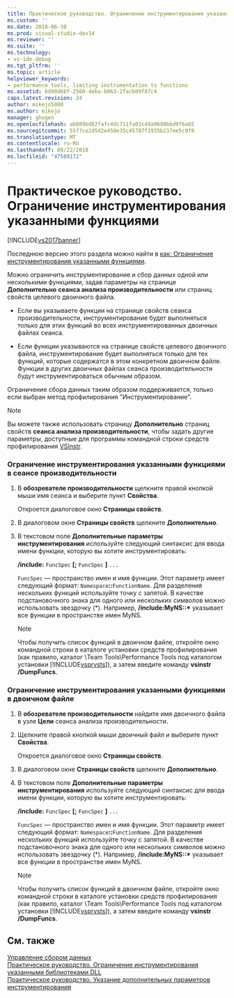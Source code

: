 ```yaml
---
title: Практическое руководство. Ограничение инструментирования указанными функциями | Документы Майкрософт
ms.custom: ''
ms.date: 2018-06-30
ms.prod: visual-studio-dev14
ms.reviewer: ''
ms.suite: ''
ms.technology:
- vs-ide-debug
ms.tgt_pltfrm: ''
ms.topic: article
helpviewer_keywords:
- performance tools, limiting instrumentation to functions
ms.assetid: bd98d6bf-2560-4eba-b063-2facb09f87c4
caps.latest.revision: 24
author: mikejo5000
ms.author: mikejo
manager: ghogen
ms.openlocfilehash: ab089bd02fafc4dc711fa01c49a9690bbd9f6a65
ms.sourcegitcommit: 55f7ce2d5d2e458e35c45787f1935b237ee5c9f8
ms.translationtype: MT
ms.contentlocale: ru-RU
ms.lasthandoff: 08/22/2018
ms.locfileid: "47569172"
---
```

# <a name="how-to-limit-instrumentation-to-specific-functions"></a>Практическое руководство. Ограничение инструментирования указанными функциями
[!INCLUDE[vs2017banner](../includes/vs2017banner.md)]

Последнюю версию этого раздела можно найти в [как: Ограничение инструментирования указанными функциями](https://docs.microsoft.com/visualstudio/profiling/how-to-limit-instrumentation-to-specific-functions).  
  
Можно ограничить инструментирование и сбор данных одной или несколькими функциями, задав параметры на странице **Дополнительно** **сеанса анализа производительности** или страниц свойств целевого двоичного файла.  
  
-   Если вы указываете функции на странице свойств сеанса производительности, инструментирование будет выполняться только для этих функций во всех инструментированных двоичных файлах сеанса.  
  
-   Если функции указываются на странице свойств целевого двоичного файла, инструментирование будет выполняться только для тех функций, которые содержатся в этом конкретном двоичном файле. Функции в других двоичных файлах сеанса производительности будут инструментироваться обычным образом.  
  
 Ограничение сбора данных таким образом поддерживается, только если выбран метод профилирования "Инструментирование".  
  
> [!NOTE]
>  Вы можете также использовать страницу **Дополнительно** страниц свойств **сеанса анализа производительности**, чтобы задать другие параметры, доступные для программы командной строки средств профилирования [VSInstr](../profiling/vsinstr.md).  
  
### <a name="to-limit-instrumentation-to-specific-functions-in-a-performance-session"></a>Ограничение инструментирования указанными функциями в сеансе производительности  
  
1.  В **обозревателе производительности** щелкните правой кнопкой мыши имя сеанса и выберите пункт **Свойства**.  
  
     Откроется диалоговое окно **Страницы свойств**.  
  
2.  В диалоговом окне **Страницы свойств** щелкните **Дополнительно**.  
  
3.  В текстовом поле **Дополнительные параметры инструментирования** используйте следующий синтаксис для ввода имени функции, которую вы хотите инструментировать:  
  
     **/include:** `FuncSpec` **[;** `FuncSpec` **]** `...`  
  
     `FuncSpec` — пространство имен и имя функции. Этот параметр имеет следующий формат: `Namespace`**::**`FunctionName`. Для разделения нескольких функций используйте точку с запятой. В качестве подстановочного знака для одного или нескольких символов можно использовать звездочку (\*). Например, **/include:MyNS::\*** указывает все функции в пространстве имен MyNS.  
  
    > [!NOTE]
    >  Чтобы получить список функций в двоичном файле, откройте окно командной строки в каталоге установки средств профилирования (как правило, каталог \Team Tools\Performance Tools под каталогом установки [!INCLUDE[vsprvsts](../includes/vsprvsts-md.md)]), а затем введите команду **vsinstr /DumpFuncs**.  
  
### <a name="to-limit-instrumentation-to-specific-functions-in-a-binary"></a>Ограничение инструментирования указанными функциями в двоичном файле  
  
1.  В **обозревателе производительности** найдите имя двоичного файла в узле **Цели** сеанса анализа производительности.  
  
2.  Щелкните правой кнопкой мыши двоичный файл и выберите пункт **Свойства**.  
  
     Откроется диалоговое окно **Страницы свойств**.  
  
3.  В диалоговом окне **Страницы свойств** щелкните **Дополнительно**.  
  
4.  В текстовом поле **Дополнительные параметры инструментирования** используйте следующий синтаксис для ввода имени функции, которую вы хотите инструментировать:  
  
     **/include:** `FuncSpec` **[;** `FuncSpec` **]** `...`  
  
     `FuncSpec` — пространство имен и имя функции. Этот параметр имеет следующий формат: `Namespace`**::**`FunctionName`. Для разделения нескольких функций используйте точку с запятой. В качестве подстановочного знака для одного или нескольких символов можно использовать звездочку (\*). Например, **/include:MyNS::\*** указывает все функции в пространстве имен MyNS.  
  
    > [!NOTE]
    >  Чтобы получить список функций в двоичном файле, откройте окно командной строки в каталоге установки средств профилирования (как правило, каталог \Team Tools\Performance Tools под каталогом установки [!INCLUDE[vsprvsts](../includes/vsprvsts-md.md)]), а затем введите команду **vsinstr /DumpFuncs**.  
  
## <a name="see-also"></a>См. также  
 [Управление сбором данных](../profiling/controlling-data-collection.md)   
 [Практическое руководство. Ограничение инструментирования указанными библиотеками DLL](../profiling/how-to-limit-instrumentation-to-specific-dlls.md)   
 [Практическое руководство. Указание дополнительных параметров инструментирования](../profiling/how-to-specify-additional-instrumentation-options.md)



